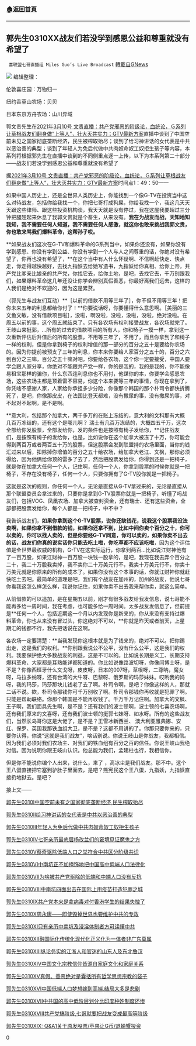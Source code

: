 ###  [:house:返回首頁](https://github.com/ourhimalayas/txt)
---

## 郭先生0310XX战友们若没学到感恩公益和尊重就没有希望了
` 喜联盟七哥直播组 Miles Guo’s Live Broadcast` [轉載自GNews](https://gnews.org/zh-hans/970420/)

![]()![](https://gnews.org/wp-content/uploads/2021/03/封面-76.jpg)
编辑整理：

伦敦喜庄园：万物归一

纽约香草山农场：贝贝

日本东京方舟农场：山川异域

郭文贵先生在[2021年3月10号 文贵直播：共产党邪恶的阶级论，血统论，Ｇ系列让草根战友们翻身做“上等人”，壮大灭共实力；GTV最新方案](https://gtv.org/video/id=6048dd2a75e88a51e6e93786)直播中谈到了中国空前未见之国家彻底垄断经济，民生被榨取殆尽；谈到了给习神讲话的女代表是中共以恶治善的典型；谈到了年轻人为免后代做中共肉奴命奴工奴拒生孩子等内容，本系列将根据郭先生在直播中谈到的不同侧重点逐一上传，以下为本系列第二十部分——战友们若没学到感恩公益和尊重就没有希望了

据[2021年3月10号 文贵直播：共产党邪恶的阶级论，血统论，Ｇ系列让草根战友们翻身做“上等人”，壮大灭共实力；GTV最新方案](https://gtv.org/video/id=6048dd2a75e88a51e6e93786)时间点1：49：50——

如果中国人历史上，还是全世界人类历史上，你能找到一个像G-TV在投资当中这么对待战友，包括你给我找一个，你把七哥打成狗屎，你给我找一个，我这几天天天跟这些律师、跟这些投资机构谈，我天天就是没有停过，我在这屋我要超过三分钟把腿翘起来休息了我郭文贵就是个畜生，从来没有。**我在为战友而战，天知地知我知，我不需要任何人知道，我不需要任何人感激，就这你也敢来挑战我郭文贵，你也敢来骂我们爆料革命，这帮孙子哎。**

**如果战友们这次在G-TV和爆料革命的G系列当中，如果你还没有，如果你没有学到感恩、你没有学到公益、你没有学到一个人与人之间尊重的话，你绝对没有希望了，你再也没有希望了，**在这个当中有人什么怀疑啊、不信啊赶快走、快点走，你走得越快越好，去找九指妖去给她写遗书，九指妖给你真相、给你上帝，共产党比爹亲比娘亲的共产党，你找它去，给你土地，是吧，去找它去，千万别跟我们，如果爆料革命这几年还没让你学会辨别真假善恶，你最好离我们远去，这样的人我们是绝对不欢迎的，因为这是累赘。

（郭先生与战友们互动）**［以前的借款不用等三年了］，你不但不用等三年！把你未来五年的利息都给你付了！**你要说话呀，你要懂得什么意思啊。［美丽的三文鱼文敏，没有借款项目啦］，没啦，啊没啦，没啦，没啦，没啦，绝对没啦。在周五以前的事，这个周五就结束了。只有各农场有权利接受战友，各农场就完了。王岐山来挺郭，…所有的过去的借款项目的所有人，你和椅子一摸一样，拿到这一次重新评估后升值后的所有的股票，不用等三年了，不用了，而且你拿到了和椅子一样的权利，但是你拿到椅子的权利增值的那一部分的百分之五十是要给你农场的。因为你提前被预支了三年的利息，你本来你要给人家百分之五十的，百分之六到百分之三嘛，百分之五十嘛对吧，你要给各农场，这个你一定要接受，中国人要学会跟人家分享，你绝对不能跟共产党一样，你的是我的，我的是我的，你不能像易租宝那样的骗你，什么东西连利息你也不用付，他谋你的本，你要学会感恩农场，这些农场主都是顶着雷不容易，你这个本来要等三年的事情，你现在拿到了，你凭啥不感谢人家，人家给你承担多少分险，你像那个韩国的那个朴司令都快折腾死了，是吧，你像那皮皮，在法国比登天都难，没有撒尿的事，没有撒尿的事，对不起对不起啊，是不是啊。

**意大利，包括那个加拿大，两千多万的在账上冻结的，意大利的文科那有大概几百万冻结的，还有这个是哪儿啊？ 瑞士有几百万冻结的，大概四五千万，这次全部给你发股票，全部发给你，发的条件也是按照有椅子发给你，**记住战友们，是按照有椅子的发给你，也是，比如说你在这个加拿大被冻了十万，你可能会得到两百万或者两百五十万的股票，但这股票会发到联盟持的农场里面，当你的钱汇过来以后，扣除掉你增值的百分之五十给农场，给加拿大老江、文枫，那你必须得给，因为他俩给你顶的雷多了去了，然后把股票发给你，你得到还是一把椅子，就是你在加拿大任何一个人，记住啊，任何一个人，你拿到股票的时候你就是一把椅子，不存在没有椅子，任何一个人，只要你拥有了G-TV股你就是一把椅子。

这就是这次的规则，你任何一个人，无论是直接从G-TV拿过来的，无论是直接从那个联盟委员会拿过来的，只要你是拿到G-TV股票你就是一把椅子，听懂了吗战友们，包括VOG、凤凰农场、加拿大被查封资金，还有瑞士、还有这些资金，全部都把股票发给你，每个人都是一把椅子，中不中？

我告诉战友们，**如果你拿到这个G-TV股票，说你还缺钱花，说我这个股票我没法卖啊，如果你拿不到借款的钱，如果你还拿不到，比如中间你卖个百分之十，你可以卖的，你可以找人卖的，但是你要经G-TV同意，你可以卖的，如果你卖不出去的话，战友们你真的说实话你只能去吃土啦，你吃草都不应该吃啦**，因为这个评估值是全世界最权威的机构，G-TV在这实际运行，你拿到两百…比如说江财神他有了一百万股，如果江财神一百万股一块钱一股拿的，是吧，我现在我去弄个百分之二十，我二十万股我卖掉，我不卖你二十万美元行不，我卖十万美元行不，你卖十万美元就是你原来的所有的成本了。如果你没有这个本事的话，你就江财神你就赶快吃土去吧。最简单的道理是吧，我们有个战友在加州的，加州的战友，他说七哥你看我这怎么样怎么样，我说你记住，如果你卖不出去我来帮你卖，就这么简单。

从前借款的可以追加，是在星期五以前，刚才有很多战友给我发信息，说七哥能不能再多给一周时间，我在考虑，也可能多给一周时间。太多战友发信息了，但前提是**任何一个人，包括近期这一个月以内发现你是新来的，你从来没有支持过爆料革命，你也从来没有冒过头，你这绝对不可以，**你就是昨天或者前天，上星期汇的钱都不行，我先把话说在这啊。

各农场一定要清楚：**当我发现你这根本就是为了钱来的，绝对不可以。把你踢出走，这是我们的权利。**你别跟我说公不公平，没有什么公平，这是我们的权利。我要保护绝大多数战友的利益，这是不可以的。比如说长期是义工、长期支持爆料革命、大家都是耳熟能详都知道的。你比如说像路波切呀，你像闫博士呀，是不是？你像西班牙什么文戈呀，皮皮呀，日本的007呀，草根呀，二尊呐，魔女呀，马拉多纳呀，还有台湾的大牛呀、巴黎呀、俄罗斯的玛莎妹妹。哎哟我的妈呀，我的玛莎，玛莎那块儿钱老了去了啊。朴司令啊，是吧？你像这样的人，那就二话不说。欸，朴司令那钱你可千万别收了啊。朴司令那钱你再收就是犯罪了啊。只能是帮助联络。你那个韩国是不能再收钱了。千万千万记住啊。加拿大的文枫、王子啊，我们面具先生啊，是不是？还有我们的波士顿啊，波士顿的七喜农场啊，还有我们原来的文喜呀，还有我们波士顿的挺郭七妹呀、如水呀。所有的这些战友们，当然长岛哥你这是大佬了，是不是？王雪冰新西兰、 澳大利亚雅典娜、安红、保罗、英国我那铁血组大卫，是不是？这都不用讲的了。你那只要你来的，只要你认得，你说“这就是我们战友”，啥话别说。你说王岐山是你战友，我都相信。因为我们必须对我们农场主、对我们的铁血组有百分之百的信任。你说王岐山我绝对信。因为说明你跟王岐山认识。他总能为我们，孟建柱也行，我相信你。

但是你不能说你编个人出来，说什么，来了 ，高冰尘是我们战友。那不中。这个王八蛋直接把它塞到驴肚子里面去，是吧？熊宪民这个王八蛋，九指妖，九指妖直接扔地狱去。是吧？

接上文——

[郭先生0310I中国空前未有之国家彻底垄断经济,民生榨取殆尽](https://gnews.org/zh-hans/968696/)

[郭先生0310II给习神讲话的女代表是中共以恶治善的典型](https://gnews.org/zh-hans/968893/)

[郭先生0310III年轻人为免后代做中共肉奴命奴工奴拒生孩子](https://gnews.org/zh-hans/968922/)

[郭先生0310IV七哥亲历最底层杨改兰们的窘境见证魔鬼之方](https://gnews.org/zh-hans/968983/)

[郭先生0310V蔡奇驱除低端人口之举符合中共区分阶级共识](https://gnews.org/zh-hans/969035/)

[郭先生0310VI中南坑正不加掩饰地把中国高中低端人口法律化](https://gnews.org/zh-hans/969119/)

[郭先生0310VII为啥被共产党驱除的低端和中端人口没有反抗](https://gnews.org/zh-hans/969220/)

[郭先生0310VIII中南坑四面出击在国际上用疫苗打造犯罪之城](https://gnews.org/zh-hans/969495/)

[郭先生0310IX共产党本来是拿病毒对付香港学生的结果失控了](https://gnews.org/zh-hans/969515/)

[郭先生0310X周永康——即使毁掉世界也要维护中共的专政](https://gnews.org/zh-hans/969581/)

[郭先生0310XI只有亲历中南坑及浸淫体制者方可读懂中共](https://gnews.org/zh-hans/969623/)

[郭先生0310XII融国际化传统化现代化正义化为一体者非广东莫属](https://gnews.org/zh-hans/969654/)

[郭先生0310XIII纵论务实的江浙人和官迷的山东人及东北鲁汉](https://gnews.org/zh-hans/969849/)

[郭先生0310XIV中国文化宗教信仰皆源自家庭文化和家庭关系](https://gnews.org/zh-hans/969902/)

[郭先生0310XV真假、善恶绝对是囊括所有哲学思想宗教的袋子](https://gnews.org/zh-hans/969972/)

[郭先生0310XVI中国低端人口梦想嫁到高端,结局大多是悲剧](https://gnews.org/zh-hans/970043/)

[郭先生0310XVII中共国的高中低阶层划分比印度种姓制度还惨](https://gnews.org/zh-hans/970079/)

[郭先生0310XVIII共产党搞阶级,七哥就要把战友变成最高等阶级](https://gnews.org/zh-hans/970302/)

[郭先生0310XIX: Q&A1关于原发股票/苹果让G币/退螃蟹投资](https://gnews.org/zh-hans/970371/)

0
